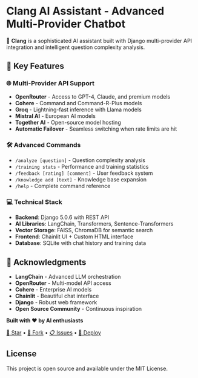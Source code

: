 # Clang AI Assistant - Advanced Multi-Provider Chatbot

🤖 **Clang** is a sophisticated AI assistant built with Django multi-provider API integration and intelligent question complexity analysis.

## 🚀 Key Features

### 🌐 **Multi-Provider API Support**
- **OpenRouter** - Access to GPT-4, Claude, and premium models
- **Cohere** - Command and Command-R-Plus models
- **Groq** - Lightning-fast inference with Llama models
- **Mistral AI** - European AI models
- **Together AI** - Open-source model hosting
- **Automatic Failover** - Seamless switching when rate limits are hit

### 🛠️ **Advanced Commands**
- `/analyze [question]` - Question complexity analysis
- `/training stats` - Performance and training statistics  
- `/feedback [rating] [comment]` - User feedback system
- `/knowledge add [text]` - Knowledge base expansion
- `/help` - Complete command reference

### 💻 **Technical Stack**
- **Backend**: Django 5.0.6 with REST API
- **AI Libraries**: LangChain, Transformers, Sentence-Transformers
- **Vector Storage**: FAISS, ChromaDB for semantic search
- **Frontend**: Chainlit UI + Custom HTML interface
- **Database**: SQLite with chat history and training data



## 🙏 Acknowledgments

- **LangChain** - Advanced LLM orchestration
- **OpenRouter** - Multi-model API access
- **Cohere** - Enterprise AI models
- **Chainlit** - Beautiful chat interface
- **Django** - Robust web framework
- **Open Source Community** - Continuous inspiration


**Built with ❤️ by AI enthusiasts**

[🌟 Star](https://github.com/YOUR_USERNAME/clang-chatbot-ai) • [🍴 Fork](https://github.com/YOUR_USERNAME/clang-chatbot-ai/fork) • [📋 Issues](https://github.com/YOUR_USERNAME/clang-chatbot-ai/issues) • [🚀 Deploy](GITHUB_SETUP.md)

## License

This project is open source and available under the MIT License.
